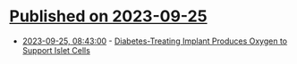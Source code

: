 # [Published on 2023-09-25](index.md)

* [2023-09-25, 08:43:00](https://soylentnews.org/article.pl?sid=23/09/24/184228&from=rss) - [Diabetes-Treating Implant Produces Oxygen to Support Islet Cells](https://soylentnews.org/article.pl?sid=23/09/24/184228&from=rss)

